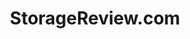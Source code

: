 ---
title: "StorageReview.com"
publishDate: '2020-12-16'
description: "Podcast #72: Gregory Kurtzer, Rocky Linux"
postUrl: "https://www.storagereview.com/podcast/podcast-72-gregory-kurtzer-rocky-linux"
---